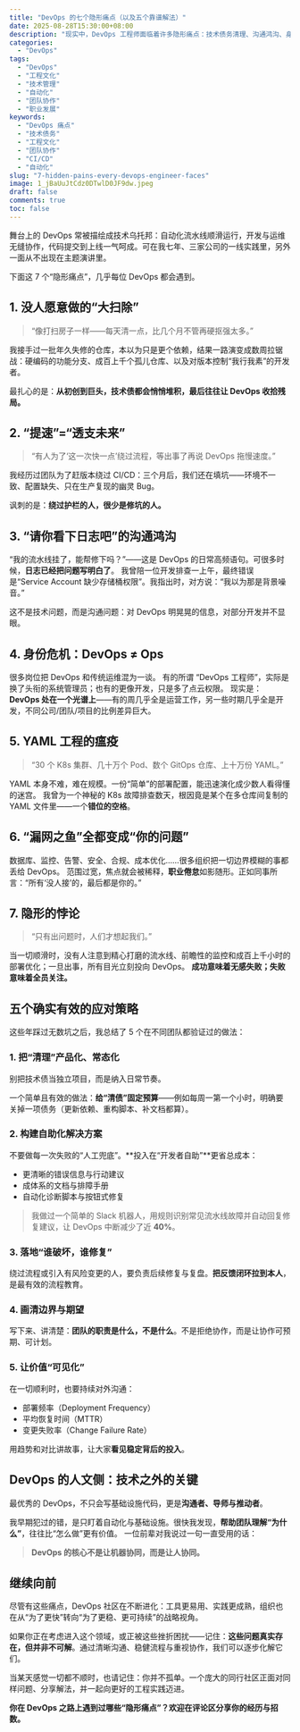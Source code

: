 ```yaml
---
title: "DevOps 的七个隐形痛点（以及五个靠谱解法）"
date: 2025-08-28T15:30:00+08:00
description: "现实中，DevOps 工程师面临着许多隐形痛点：技术债务清理、沟通鸿沟、身份危机等。本文分享 7 个常见痛点和 5 个实用解决方案。"
categories: 
  - "DevOps"
tags:
  - "DevOps"
  - "工程文化"
  - "技术管理"
  - "自动化"
  - "团队协作"
  - "职业发展"
keywords:
  - "DevOps 痛点"
  - "技术债务"
  - "工程文化"
  - "团队协作"
  - "CI/CD"
  - "自动化"
slug: "7-hidden-pains-every-devops-engineer-faces"
image: 1_jBaUuJtCdz0DTwlD0JF9dw.jpeg
draft: false
comments: true
toc: false
---
```


舞台上的 DevOps 常被描绘成技术乌托邦：自动化流水线顺滑运行，开发与运维无缝协作，代码提交到上线一气呵成。可在我七年、三家公司的一线实践里，另外一面从不出现在主题演讲里。

下面这 7 个“隐形痛点”，几乎每位 DevOps 都会遇到。

## 1. 没人愿意做的“大扫除”

> “像打扫房子一样——每天清一点，比几个月不管再硬抠强太多。”

我接手过一批年久失修的仓库，本以为只是更个依赖，结果一路演变成数周拉锯战：硬编码的功能分支、成百上千个孤儿仓库、以及对版本控制“我行我素”的开发者。

最扎心的是：**从初创到巨头，技术债都会悄悄堆积，最后往往让 DevOps 收拾残局。**

## 2. “提速”=“透支未来”

> “有人为了‘这一次快一点’绕过流程，等出事了再说 DevOps 拖慢速度。”

我经历过团队为了赶版本绕过 CI/CD：三个月后，我们还在填坑——环境不一致、配置缺失、只在生产复现的幽灵 Bug。

讽刺的是：**绕过护栏的人，很少是修坑的人。**

## 3. “请你看下日志吧”的沟通鸿沟

“我的流水线挂了，能帮修下吗？”——这是 DevOps 的日常高频语句。可很多时候，**日志已经把问题写明白了**。
我曾陪一位开发排查一上午，最终错误是“Service Account 缺少存储桶权限”。我指出时，对方说：“我以为那是背景噪音。”

这不是技术问题，而是沟通问题：对 DevOps 明晃晃的信息，对部分开发并不显眼。

## 4. 身份危机：DevOps ≠ Ops

很多岗位把 DevOps 和传统运维混为一谈。
有的所谓 “DevOps 工程师”，实际是换了头衔的系统管理员；也有的更像开发，只是多了点云权限。
现实是：**DevOps 处在一个光谱上**——有的周几乎全是运营工作，另一些时期几乎全是开发，不同公司/团队/项目的比例差异巨大。

## 5. YAML 工程的瘟疫

> “30 个 K8s 集群、几十万个 Pod、数个 GitOps 仓库、上十万份 YAML。”

YAML 本身不难，难在规模。一份“简单”的部署配置，能迅速演化成少数人看得懂的迷宫。
我曾为一个神秘的 K8s 故障排查数天，根因竟是某个在多仓库间复制的 YAML 文件里——一个**错位的空格**。

## 6. “漏网之鱼”全都变成“你的问题”

数据库、监控、告警、安全、合规、成本优化……很多组织把一切边界模糊的事都丢给 DevOps。
范围过宽，焦点就会被稀释，**职业倦怠**如影随形。正如同事所言：“所有‘没人接’的，最后都是你的。”

## 7. 隐形的悖论

> “只有出问题时，人们才想起我们。”

当一切顺滑时，没有人注意到精心打磨的流水线、前瞻性的监控和成百上千小时的部署优化；一旦出事，所有目光立刻投向 DevOps。
**成功意味着无感失败；失败意味着全员关注。**

## 五个确实有效的应对策略

这些年踩过无数坑之后，我总结了 5 个在不同团队都验证过的做法：

### 1. 把“清理”产品化、常态化

别把技术债当独立项目，而是纳入日常节奏。

一个简单且有效的做法：**给“清债”固定预算**——例如每周一第一个小时，明确要关掉一项债务（更新依赖、重构脚本、补文档都算）。

### 2. 构建自助化解决方案

不要做每一次失败的“人工兜底”。**投入在“开发者自助”**更省总成本：

* 更清晰的错误信息与行动建议
* 成体系的文档与排障手册
* 自动化诊断脚本与按钮式修复

> 我做过一个简单的 Slack 机器人，用规则识别常见流水线故障并自动回复修复建议，让 DevOps 中断减少了近 **40%**。

### 3. 落地“谁破坏，谁修复”

绕过流程或引入有风险变更的人，要负责后续修复与复盘。**把反馈闭环拉到本人**，是最有效的流程教育。

### 4. 画清边界与期望

写下来、讲清楚：**团队的职责是什么，不是什么**。不是拒绝协作，而是让协作可预期、可计划。

### 5. 让价值“可见化”

在一切顺利时，也要持续对外沟通：

* 部署频率（Deployment Frequency）
* 平均恢复时间（MTTR）
* 变更失败率（Change Failure Rate）

用趋势和对比讲故事，让大家**看见稳定背后的投入**。

## DevOps 的人文侧：技术之外的关键

最优秀的 DevOps，不只会写基础设施代码，更是**沟通者、导师与推动者**。

我早期犯过的错，是只盯着自动化与基础设施。很快我发现，**帮助团队理解“为什么”**，往往比“怎么做”更有价值。
一位前辈对我说过一句一直受用的话：

> **DevOps 的核心不是让机器协同，而是让人协同。**

## 继续向前

尽管有这些痛点，DevOps 社区在不断进化：工具更易用、实践更成熟，组织也在从“为了更快”转向“为了更稳、更可持续”的战略视角。

如果你正在考虑进入这个领域，或正被这些挫折困扰——记住：**这些问题真实存在，但并非不可解**。通过清晰沟通、稳健流程与重视协作，我们可以逐步化解它们。

当某天感觉一切都不顺时，也请记住：你并不孤单。一个庞大的同行社区正面对同样问题、分享解法，并一起向更好的工程实践迈进。

**你在 DevOps 之路上遇到过哪些“隐形痛点”？欢迎在评论区分享你的经历与招数。**
